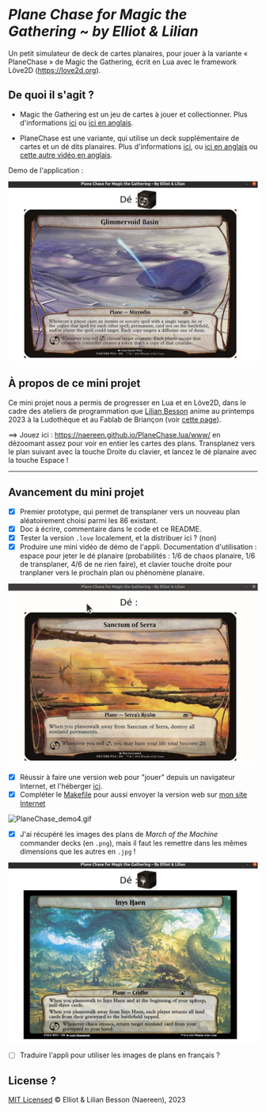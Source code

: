 # *Plane Chase for Magic the Gathering* ~ *by Elliot & Lilian*

Un petit simulateur de deck de cartes planaires, pour jouer à la variante « PlaneChase » de Magic the Gathering, écrit en Lua avec le framework Löve2D (<https://love2d.org>).

## De quoi il s'agit ?

- Magic the Gathering est un jeu de cartes à jouer et collectionner. Plus d'informations [ici](https://fr.wikipedia.org/wiki/Magic_:_L'Assembl%C3%A9e) ou [ici en anglais](https://mtg.fandom.com/wiki/Main_Page).

- PlaneChase est une variante, qui utilise un deck supplémentaire de cartes et un dé dits planaires. Plus d'informations [ici](https://www.youtube.com/watch?v=p-mx3WwpjUU), ou [ici en anglais](https://mtg.fandom.com/wiki/Planechase_(format)) ou [cette autre vidéo en anglais](https://www.youtube.com/watch?v=wC98RS2YvJk).

Demo de l'application :

![PlaneChase_demo1.png](PlaneChase_demo1.png)

## À propos de ce mini projet

Ce mini projet nous a permis de progresser en Lua et en Löve2D, dans le cadre des ateliers de programmation que [Lilian Besson](https://GitHub.com/Naereen) anime au printemps 2023 à la Ludothèque et au Fablab de Briançon (voir [cette page](https://github.com/aucoindujeu/codeclub)).

==> Jouez ici : <https://naereen.github.io/PlaneChase.lua/www/> en dézoomant assez pour voir en entier les cartes des plans. Transplanez vers le plan suivant avec la touche Droite du clavier, et lancez le dé planaire avec la touche Espace !

----

## Avancement du mini projet

- [x] Premier prototype, qui permet de transplaner vers un nouveau plan aléatoirement choisi parmi les 86 existant.
- [x] Doc à écrire, commentaire dans le code et ce README.
- [x] Tester la version `.love` localement, et la distribuer ici ? (non)
- [x] Produire une mini vidéo de démo de l'appli. Documentation d'utilisation : espace pour jeter le dé planaire (probabilités : 1/6 de chaos planaire, 1/6 de transplaner, 4/6 de ne rien faire), et clavier touche droite pour tranplaner vers le prochain plan ou phénomène planaire.

![PlaneChase_demo3.gif](PlaneChase_demo3.gif)

- [x] Réussir à faire une version web pour "jouer" depuis un navigateur Internet, et l'héberger [ici](https://naereen.github.io/PlaneChase.lua/www/).
- [x] Compléter le [Makefile](Makefile) pour aussi envoyer la version web sur [mon site Internet](https://perso.crans.org/besson/publis/PlaneChase.lua/)

![PlaneChase_demo4.gif](PlaneChase_demo4.gif)

- [x] J'ai récupéré les images des plans de *March of the Machine* commander decks (en `.png`), mais il faut les remettre dans les mêmes dimensions que les autres en `.jpg` !

![PlaneChase_demo2.png](PlaneChase_demo2.png)

- [ ] Traduire l'appli pour utiliser les images de plans en français ?

## License ?

[MIT Licensed](LICENSE)
© Elliot & Lilian Besson (Naereen), 2023
